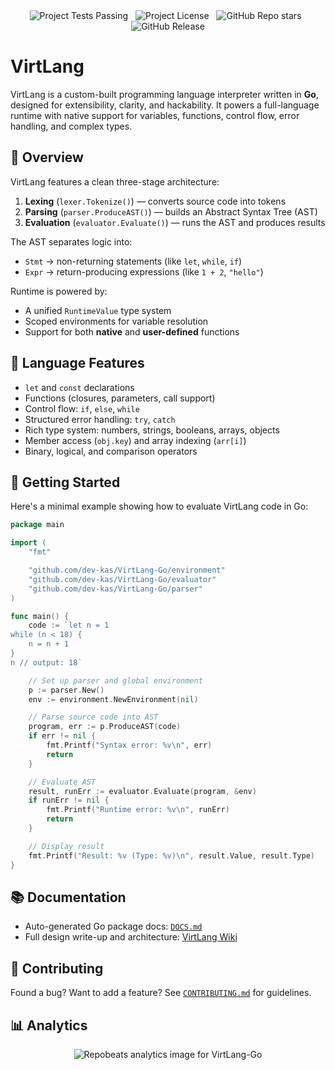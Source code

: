 <div align="center">
<!-- TEST_BADGE --><img src="https://img.shields.io/badge/tests-passing-%2318963e?style=for-the-badge&logo=textpattern&logoColor=%23ffffff&logoSize=32&label=tests&labelColor=%23034015&color=%2318963e&cacheSeconds=600" alt="Project Tests Passing"><!-- END_TEST_BADGE -->
&nbsp;
<img src="https://img.shields.io/github/license/dev-kas/VirtLang-Go?style=for-the-badge&logo=2fas&logoColor=%23ffffff&logoSize=64&labelColor=%23701e25&color=%23ab3841&cacheSeconds=6000" alt="Project License">
&nbsp;
<img src="https://img.shields.io/github/stars/dev-kas/VirtLang-Go?style=for-the-badge&logo=github&logoSize=64&labelColor=%231d6791&color=%233894c9" alt="GitHub Repo stars">
&nbsp;
<img src="https://img.shields.io/github/v/release/dev-kas/VirtLang-Go?sort=semver&display_name=release&style=for-the-badge&logo=verizon&labelColor=%23347039&color=%234dab55&cacheSeconds=600" alt="GitHub Release">
</div>

# VirtLang
VirtLang is a custom-built programming language interpreter written in **Go**, designed for extensibility, clarity, and hackability. It powers a full-language runtime with native support for variables, functions, control flow, error handling, and complex types.

## 🚀 Overview

VirtLang features a clean three-stage architecture:

1. **Lexing** (`lexer.Tokenize()`) — converts source code into tokens  
2. **Parsing** (`parser.ProduceAST()`) — builds an Abstract Syntax Tree (AST)  
3. **Evaluation** (`evaluator.Evaluate()`) — runs the AST and produces results

The AST separates logic into:
- `Stmt` → non-returning statements (like `let`, `while`, `if`)
- `Expr` → return-producing expressions (like `1 + 2`, `"hello"`)

Runtime is powered by:
- A unified `RuntimeValue` type system
- Scoped environments for variable resolution
- Support for both **native** and **user-defined** functions

## 🧠 Language Features

- `let` and `const` declarations
- Functions (closures, parameters, call support)
- Control flow: `if`, `else`, `while`
- Structured error handling: `try`, `catch`
- Rich type system: numbers, strings, booleans, arrays, objects
- Member access (`obj.key`) and array indexing (`arr[i]`)
- Binary, logical, and comparison operators

## 🧪 Getting Started

Here's a minimal example showing how to evaluate VirtLang code in Go:

```go
package main

import (
	"fmt"

	"github.com/dev-kas/VirtLang-Go/environment"
	"github.com/dev-kas/VirtLang-Go/evaluator"
	"github.com/dev-kas/VirtLang-Go/parser"
)

func main() {
	code := `let n = 1
while (n < 18) {
	n = n + 1
}
n // output: 18`

	// Set up parser and global environment
	p := parser.New()
	env := environment.NewEnvironment(nil)

	// Parse source code into AST
	program, err := p.ProduceAST(code)
	if err != nil {
		fmt.Printf("Syntax error: %v\n", err)
		return
	}

	// Evaluate AST
	result, runErr := evaluator.Evaluate(program, &env)
	if runErr != nil {
		fmt.Printf("Runtime error: %v\n", runErr)
		return
	}

	// Display result
	fmt.Printf("Result: %v (Type: %v)\n", result.Value, result.Type)
}
```

## 📚 Documentation

* Auto-generated Go package docs: [`DOCS.md`](DOCS.md)
* Full design write-up and architecture: [VirtLang Wiki](https://deepwiki.com/dev-kas/VirtLang-Go)

## 🤝 Contributing

Found a bug? Want to add a feature? See [`CONTRIBUTING.md`](CONTRIBUTING.md) for guidelines.

## 📊 Analytics

<div align="center">
  <img src="https://repobeats.axiom.co/api/embed/09a765e0d0bf50cf5dcc409272f31b3c66aa4b7c.svg" title="Repobeats analytics image for VirtLang-Go" alt="Repobeats analytics image for VirtLang-Go">
</div>
